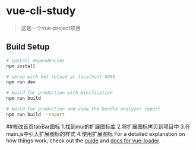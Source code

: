 # vue-cli-study

> 这是一个vue-project项目

## Build Setup

``` bash
# install dependencies
npm install

# serve with hot reload at localhost:8080
npm run dev

# build for production with minification
npm run build

# build for production and view the bundle analyzer report
npm run build --report
```
##修改首页tabBar图标
1.找到mui的扩展图标库
2.将扩展图标拷贝到项目中
3.在main.js中引入扩展图标的样式
4.使用扩展图标
For a detailed explanation on how things work, check out the [guide](http://vuejs-templates.github.io/webpack/) and [docs for vue-loader](http://vuejs.github.io/vue-loader).
